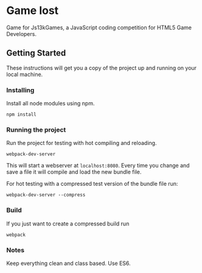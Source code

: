 # Game lost

Game for Js13kGames, a JavaScript coding competition for HTML5 Game Developers.

## Getting Started

These instructions will get you a copy of the project up and running on your local machine.

### Installing

Install all node modules using npm.

```
npm install
```

### Running the project

Run the project for testing with hot compiling and reloading.

```
webpack-dev-server
```

This will start a webserver at `localhost:8080`.
Every time you change and save a file it will compile and load the new bundle file.

For hot testing with a compressed test version of the bundle file run:

```
webpack-dev-server --compress
```

### Build

If you just want to create a compressed build run

```
webpack
```

### Notes

Keep everything clean and class based.
Use ES6.
